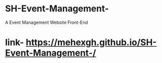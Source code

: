 # SH-Event-Management-
A Event Management  Website Front-End
# link- https://mehexgh.github.io/SH-Event-Management-/
